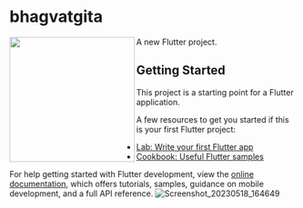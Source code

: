 # bhagvatgita

A new Flutter project.
<img align="left" src="https://github.com/krishnasavani1244/bhagvatgeeta/assets/131374449/04038b8c-1161-4a84-a088-0314298bd1ee" width="220px">


## Getting Started

This project is a starting point for a Flutter application.

A few resources to get you started if this is your first Flutter project:

- [Lab: Write your first Flutter app](https://docs.flutter.dev/get-started/codelab)
- [Cookbook: Useful Flutter samples](https://docs.flutter.dev/cookbook)

For help getting started with Flutter development, view the
[online documentation](https://docs.flutter.dev/), which offers tutorials,
samples, guidance on mobile development, and a full API reference.
![Screenshot_20230518_164649](https://github.com/krishnasavani1244/bhagvatgeeta/assets/131374449/04038b8c-1161-4a84-a088-0314298bd1ee)
